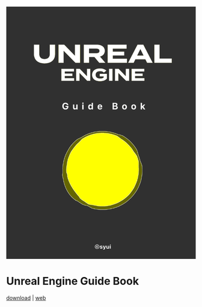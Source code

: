 ![](cover.jpg)

# Unreal Engine Guide Book

<a href="/book.pdf" target=”_blank”>download</a> | <a href="https://ue-book.syui.ai" target="_blank">web</a>
